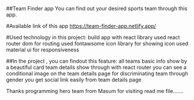##Team Finder app
You can find out your desired sports team through this app.

#Available link of this app
https://team-finder-app.netlify.app/

#Used technology in this project:
build app with react library
used react router dom for routing
used fontawsome icon library for showing icon
used material ui for responsiveness


##In the project , you can findout this feature:
all teams basic info show by a beautiful card
team details show through with react router
you can see a conditional image on the team details page for discriminating team through gender
you get social link easily from team details page

Thanks programming hero team from Masum for visiting read me file.......
